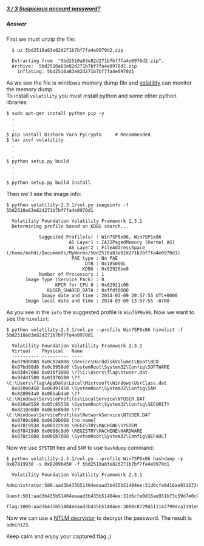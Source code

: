 ##### [3 / 3 Suspicious account password?](http://ringzer0team.com/challenges/88)
##### Answer

First we must unzip the file:
```
  $ uz 5bd2510a83e82d271b7bf7fa4e0970d2.zip

  Extracting from  "5bd2510a83e82d271b7bf7fa4e0970d2.zip".
  Archive:  5bd2510a83e82d271b7bf7fa4e0970d2.zip
    inflating: 5bd2510a83e82d271b7bf7fa4e0970d1
```
As we see the file is windows memory dump file and [volatility](http://code.google.com/p/volatility) can monitor the memory dump.  
To install `volatility` you must install python and some other python libraries:  
```
$ sudo apt-get install python pip -y
  .
  .
  .
$ pip install Distorm Yara PyCrypto     # Recommended
$ tar zxvf volatility
  .
  .
  .
$ python setup.py build
  .
  .
  .
$ python setup.py build install  
```
Then we'll see the image info:  
```
$ python volatility-2.3.1/vol.py imageinfo -f 5bd2510a83e82d271b7bf7fa4e0970d1

  Volatility Foundation Volatility Framework 2.3.1
  Determining profile based on KDBG search...

            Suggested Profile(s) : Win7SP0x86, Win7SP1x86
                       AS Layer1 : IA32PagedMemory (Kernel AS)
                       AS Layer2 : FileAddressSpace (/home/mahdi/Documents/MyWorms/5bd2510a83e82d271b7bf7fa4e0970d1)
                        PAE type : No PAE
                             DTB : 0x185000L
                            KDBG : 0x82920be8
            Number of Processors : 1
       Image Type (Service Pack) : 0
                  KPCR for CPU 0 : 0x82921c00
               KUSER_SHARED_DATA : 0xffdf0000
             Image date and time : 2014-03-09 20:57:55 UTC+0000
       Image local date and time : 2014-03-09 13:57:55 -0700
```  
As you see in the `info` the  suggested profile is `Win7SP0x86`. Now we want to see the `hivelist`:  
```
$ python volatility-2.3.1/vol.py --profile Win7SP0x86 hivelist -f 5bd2510a83e82d271b7bf7fa4e0970d1

  Volatility Foundation Volatility Framework 2.3.1
  Virtual    Physical   Name
  ---------- ---------- ----
  0x879d0008 0x0c824008 \Device\HarddiskVolume1\Boot\BCD
  0x87bd88d8 0x0c0958d8 \SystemRoot\System32\Config\SOFTWARE
  0x93d47008 0x03bf3008 \??\C:\Users\flag\ntuser.dat
  0x93d4f580 0x01970580 \??\C:\Users\flag\AppData\Local\Microsoft\Windows\UsrClass.dat
  0x82090450 0x06491450 \SystemRoot\System32\Config\SAM
  0x820984a0 0x06bab4a0 \??\C:\Windows\ServiceProfiles\LocalService\NTUSER.DAT
  0x820a0558 0x05c85558 \SystemRoot\System32\Config\SECURITY
  0x8210e0d0 0x063e80d0 \??\C:\Windows\ServiceProfiles\NetworkService\NTUSER.DAT
  0x8780c008 0x0029b008 [no name]
  0x87819938 0x00122938 \REGISTRY\MACHINE\SYSTEM
  0x878419d0 0x0008c9d0 \REGISTRY\MACHINE\HARDWARE
  0x878c5008 0x0b6b7008 \SystemRoot\System32\Config\DEFAULT
```  
Now we use `SYSTEM` hex and `SAM` to use `hashdump` command:  
```
$ python volatility-2.3.1/vol.py --profile Win7SP0x86 hashdump -y 0x87819938 -s 0x82090450 -f 5bd2510a83e82d271b7bf7fa4e0970d1

  Volatility Foundation Volatility Framework 2.3.1
  Administrator:500:aad3b435b51404eeaad3b435b51404ee:31d6cfe0d16ae931b73c59d7e0c089c0:::
  Guest:501:aad3b435b51404eeaad3b435b51404ee:31d6cfe0d16ae931b73c59d7e0c089c0:::
  flag:1000:aad3b435b51404eeaad3b435b51404ee:3008c87294511142799dca1191e69a0f:::

```  
Now we can use a [NTLM decryptor](http://www.hashkiller.co.uk/ntlm-decrypter.aspx) to decrypt the password. The result is  `admin123`.

Keep calm and enjoy your captured flag ;)
